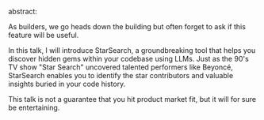

abstract:

As builders, we go heads down the building but often forget to ask if this feature will be useful. 

In this talk, I will introduce StarSearch, a groundbreaking tool that helps you discover hidden gems within your codebase using LLMs. Just as the 90's TV show "Star Search" uncovered talented performers like Beyoncé, StarSearch enables you to identify the star contributors and valuable insights buried in your code history. 

This talk is not a guarantee that you hit product market fit, but it will for sure be entertaining. 
